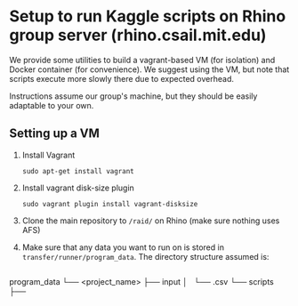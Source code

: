 # Setup to run Kaggle scripts on Rhino group server (rhino.csail.mit.edu)

We provide some utilities to build a vagrant-based VM (for isolation)
and Docker container (for convenience). We suggest using
the VM, but note that scripts execute more slowly there due to
expected overhead.

Instructions assume our group's machine, but they should
be easily adaptable to your own.


## Setting up a VM

1. Install Vagrant
    ```
    sudo apt-get install vagrant
    ```
2. Install vagrant disk-size plugin
    ```
    sudo vagrant plugin install vagrant-disksize
    ```
3. Clone the main repository to `/raid/` on Rhino (make sure nothing uses AFS)

4. Make sure that any data you want to run on is stored in
   `transfer/runner/program_data`.
   The directory structure assumed is:
   ```
program_data
└── <project_name>
    ├── input
    │   └── <data>.csv
    └── scripts
        ├── <script>.py
        ├── ...
```

This directory is copied on to the VM and then the Docker container within that.

You can prepare this directory structure by running

```
bash prepare_kaggle.sh
```

for the datasets we provide. This will also generate a `requirements.txt`
for the docker build (note we already include such a file,
but you can overwrite
it for your own set of scripts.)

5. Build the vagrant VM, used to sandbox the Kaggle scripts
    ```
    cd transfer/runner; make build_vagrant; vagrant halt
    ```
6. Start up the VM with `longjob` to remain logged in for a day (change this for longer)
    ```
    longjob --renew 1d vagrant up
    ```
    This step is specific to our group's machine, so feel free to skip.

7. Connect to the VM
    ```
    vagrant ssh
    ```

Note that you only need to build the VM if you want to true isolation,
otherwise you can just build the docker container.  

## Building Docker container
You can run this from within your VM, if you built one, or on
the original host machine

1. Run

`bash prepare_kaggle.sh`


This prepares the expected folder structure, validates which kernels we
stand a reasonable chance of running, and produces a requirements.txt
file with any missing packages that the docker build should try
to install to run kernels.

2. Build docker
    ```
    cd runner; make build_docker
    ```

Occasionally `make build_docker`may result in the following error:

```
Get https://registry-1.docker.io/v2/: net/http: TLS handshake timeout
```

If so, I recommend just running `make build_docker` again, and that
tends to solve the timeout.


You can now schedule jobs to running by using the command below
and modifying script locations etc as desired.
The actual scheduling is done with
`task-spooler` (which you will need to install if not available
on your system already). Timeout is
implemented with the `timeout` command.
The memory limit is handed directly by the
docker container that executes each job.

```
python schedule_jobs.py \
    --docker_image cleaning \
    --scripts program_data/loan_data/scripts/*.py \
    --host_output_dir program_data/loan_data/results \
    --docker_output_dir program_data/loan_data/results/ \
    --mem_limit 20GB \
    --timeout 2h \
    --max_jobs 2
```

Note that if you have already built the VM with all the data needed, and docker has been built accordingly, then
you can just skip to the last step directly.

You can set the number of jobs you'd like to run concurrently by using

```
tsp -S <num>
```

or by passing in the `--max_jobs` flag to `schedule_jobs.py` as done above.


To run the kernels from our datasets, you can just run

```
bash run_kaggle.sh
```

from the `runner/` folder.


After you have executed your desired scripts, the corresponding outputs
will be in `program_data/<dataset>/results`. You may want to
`sudo chown -R $(USER) program_data/<dataset>/results` as they will be written
using root user. You can then zip these up and download/move around at your convenience.

# Known Issues

* It seems that on occasion, `vagrant` can fail when building and not actually include docker. If this happens, I suggest removing the box (`vagrant destroy`), cleaning up, and calling `make build_vagrant` again. That seems to solve the issue in all cases I've encountered.

* If anything hangs for a long time, I suggest deleting the `.vagrant*`
folders created in the `transfer-cleaning/runner` folder. You may also want
to delete the `/raid/jcamsan/virtualbox_vms` folder as well. Also, kill any
`vboxmanage` or `vagrant` processes and then try again. I realize this may be
overkill (no pun intended) but not sure how to fix otherwise.
